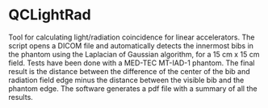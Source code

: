 # QCLightRad
Tool for calculating light/radiation coincidence for linear accelerators. The script opens a DICOM file and automatically detects the innermost bibs in the phantom using the Laplacian of Gaussian algorithm, for a 15 cm x 15 cm field. Tests have been done with a MED-TEC MT-IAD-1 phantom. The final result is the distance between the difference of the center of the bib and radiation field edge minus the distance between the visible bib and the phantom edge. The software generates a pdf file with a summary of all the results.
